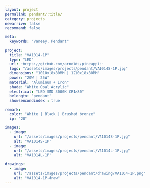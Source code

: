 ```yaml
---
layout: project
permalink: pendant/:title/
category: projects
newarrive: false
recommand: false

meta:
  keywords: "Vaneey, Pendant"

project:
  title: "VA1014-1P"
  type: "LED"
  url: "https://github.com/arnolds/pineapple"
  logo: "/assets/images/projects/pendant/VA1014S-1P.jpg"
  dimensions: "1010x18x80MM | 1210x18x80MM"
  power: "20W | 25W"
  material: "Aluminum + Iron"
  shade: "White Opal Acrylic"
  electrical: "LED SMD 3000K CRI>80"
  belongto: "pendant"
  showsencondindex : true

remark:
  color: "White | Black | Brushed bronze"
  ip: "20"

images:
  - image:
    url: "/assets/images/projects/pendant/VA1014S-1P.jpg"
    alt: "VA1014S-1P"
  - image:
    url: "/assets/images/projects/pendant/VA1014L-1P.jpg"
    alt: "VA1014L-1P"
    
drawings:
  - image:
    url: "/assets/images/projects/pendant/drawing/VA1014-1P.png"
    alt: "VA1014-1P-draw"
---
```

